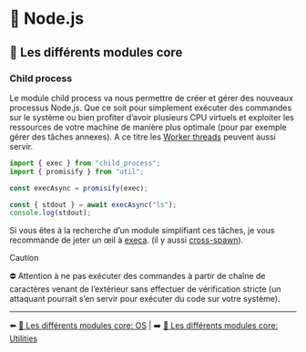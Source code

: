 # 🐢 Node.js

## 🌟 Les différents modules core

### Child process

Le module child process va nous permettre de créer et gérer des nouveaux processus Node.js. Que ce soit pour simplement exécuter des commandes sur le système ou bien profiter d’avoir plusieurs CPU virtuels et exploiter les ressources de votre machine de manière plus optimale (pour par exemple gérer des tâches annexes). A ce titre les [Worker threads](https://nodejs.org/api/worker_threads.html) peuvent aussi servir.


```js
import { exec } from "child_process";
import { promisify } from "util";

const execAsync = promisify(exec);

const { stdout } = await execAsync("ls");
console.log(stdout);
```

Si vous êtes à la recherche d’un module simplifiant ces tâches, je vous recommande de jeter un œil à [execa](https://github.com/sindresorhus/execa#readme). (il y aussi [cross-spawn](https://github.com/moxystudio/node-cross-spawn)).

> [!CAUTION]
> ⛔ Attention à ne pas exécuter des commandes à partir de chaîne de caractères venant de l’extérieur sans effectuer de vérification stricte (un attaquant pourrait s’en servir pour exécuter du code sur votre système).

---

⬅️ [🌟 Les différents modules core: OS](./7-os.md) |
➡️ [🌟 Les différents modules core: Utilities](./9-utilities.md)
